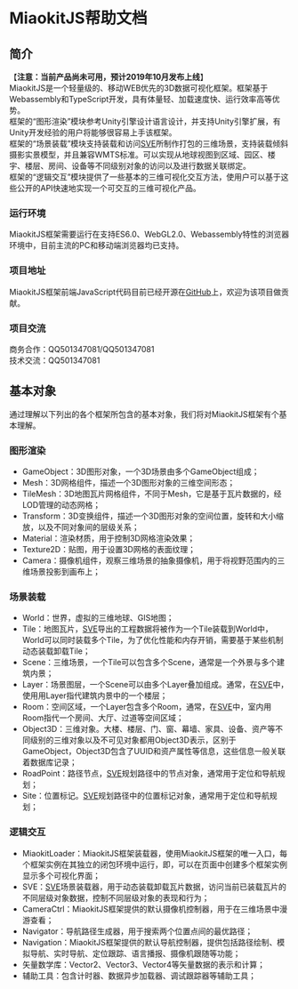 # MiaokitJS帮助文档
  
## 简介
【__注意：当前产品尚未可用，预计2019年10月发布上线__】  
MiaokitJS是一个轻量级的、移动WEB优先的3D数据可视化框架。框架基于Webassembly和TypeScript开发，具有体量轻、加载速度快、运行效率高等优势。  
框架的“图形渲染”模块参考Unity引擎设计语言设计，并支持Unity引擎扩展，有Unity开发经验的用户将能够很容易上手该框架。  
框架的“场景装载”模块支持装载和访问[SVE](http://sve.yongtoc.com/)所制作打包的三维场景，支持装载倾斜摄影实景模型，并且兼容WMTS标准。可以实现从地球视图到区域、园区、楼宇、楼层、房间、设备等不同级别对象的访问以及进行数据关联绑定。  
框架的“逻辑交互”模块提供了一些基本的三维可视化交互方法，使用户可以基于这些公开的API快速地实现一个可交互的三维可视化产品。
  
### 运行环境
MiaokitJS框架需要运行在支持ES6.0、WebGL2.0、Webassembly特性的浏览器环境中，目前主流的PC和移动端浏览器均已支持。
  
### 项目地址
MiaokitJS框架前端JavaScript代码目前已经开源在[GitHub](https://github.com/YONGTOC/MiaokitJS)上，欢迎为该项目做贡献。
  
### 项目交流
商务合作：QQ501347081/QQ501347081  
技术交流：QQ501347081
  
## 基本对象
通过理解以下列出的各个框架所包含的基本对象，我们将对MiaokitJS框架有个基本理解。  
  
### 图形渲染
- GameObject：3D图形对象，一个3D场景由多个GameObject组成；
- Mesh：3D网格组件，描述一个3D图形对象的三维空间形态；
- TileMesh：3D地图瓦片网格组件，不同于Mesh，它是基于瓦片数据的，经LOD管理的动态网格；
- Transform：3D变换组件，描述一个3D图形对象的空间位置，旋转和大小缩放，以及不同对象间的层级关系；
- Material：渲染材质，用于控制3D网格渲染效果；
- Texture2D：贴图，用于设置3D网格的表面纹理；
- Camera：摄像机组件，观察三维场景的抽象摄像机，用于将视野范围内的三维场景投影到画布上；
  
### 场景装载
- World：世界，虚拟的三维地球、GIS地图；
- Tile：地图瓦片，[SVE](http://sve.yongtoc.com/)导出的工程数据将被作为一个Tile装载到World中，World可以同时装载多个Tile，为了优化性能和内存开销，需要基于某些机制动态装载卸载Tile；
- Scene：三维场景，一个Tile可以包含多个Scene，通常是一个外景与多个建筑内景；
- Layer：场景图层，一个Scene可以由多个Layer叠加组成。通常，在[SVE](http://sve.yongtoc.com/)中，使用用Layer指代建筑内景中的一个楼层；
- Room：空间区域，一个Layer包含多个Room，通常，在[SVE](http://sve.yongtoc.com/)中，室内用Room指代一个房间、大厅、过道等空间区域；
- Object3D：三维对象。大楼、楼层、门、窗、幕墙、家具、设备、资产等不同级别的三维对象以及不可见对象都用Object3D表示，区别于GameObject，Object3D包含了UUID和资产属性等信息，这些信息一般关联着数据库记录；
- RoadPoint：路径节点，[SVE](http://sve.yongtoc.com/)规划路径中的节点对象，通常用于定位和导航规划；
- Site：位置标记。[SVE](http://sve.yongtoc.com/)规划路径中的位置标记对象，通常用于定位和导航规划；
  
### 逻辑交互
- MiaokitLoader：MiaokitJS框架装载器，使用MiaokitJS框架的唯一入口，每个框架实例在其独立的闭包环境中运行，即，可以在页面中创建多个框架实例显示多个可视化界面；
- SVE：[SVE](http://sve.yongtoc.com/)场景装载器，用于动态装载卸载瓦片数据，访问当前已装载瓦片的不同层级对象数据，控制不同层级对象的表现和行为；
- CameraCtrl：MiaokitJS框架提供的默认摄像机控制器，用于在三维场景中漫游查看；
- Navigator：导航路径生成器，用于搜索两个位置点间的最优路径；
- Navigation：MiaokitJS框架提供的默认导航控制器，提供包括路径绘制、模拟导航、实时导航、定位跟踪、语言播报、摄像机跟随等功能；
- 矢量数学库：Vector2、Vector3、Vector4等矢量数据的表示和计算；
- 辅助工具：包含计时器、数据异步加载器、调试跟踪器等辅助工具；